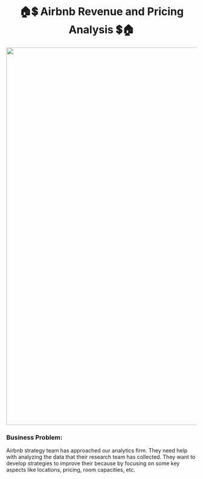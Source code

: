 <h1 align="center">🏠💲 Airbnb Revenue and Pricing Analysis 💲🏠</h1>

<img width="1000" src="https://1000logos.net/wp-content/uploads/2023/01/Airbnb-logo-768x432.png" >

<h3>Business Problem:</h3>
<p>Airbnb strategy team has approached our analytics firm. They need help with analyzing the data that their research team has collected.
They want to develop strategies to improve their because by focusing on some key aspects like locations, pricing, room capacities, etc.</p>
